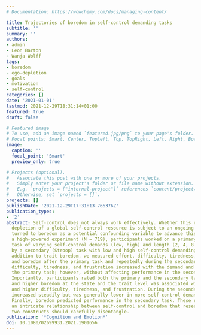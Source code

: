```yaml
---
# Documentation: https://wowchemy.com/docs/managing-content/

title: Trajectories of boredom in self-control demanding tasks
subtitle: ''
summary: ''
authors:
- admin
- Leon Barton
- Wanja Wolff
tags:
- boredom
- ego-depletion
- goals
- motivation
- self-control
categories: []
date: '2021-01-01'
lastmod: 2021-12-29T18:31:14+01:00
featured: true
draft: false

# Featured image
# To use, add an image named `featured.jpg/png` to your page's folder.
# Focal points: Smart, Center, TopLeft, Top, TopRight, Left, Right, BottomLeft, Bottom, BottomRight.
image:
  caption: ''
  focal_point: 'Smart'
  preview_only: true

# Projects (optional).
#   Associate this post with one or more of your projects.
#   Simply enter your project's folder or file name without extension.
#   E.g. `projects = ["internal-project"]` references `content/project/deep-learning/index.md`.
#   Otherwise, set `projects = []`.
projects: []
publishDate: '2021-12-29T17:31:13.766376Z'
publication_types:
- '2'
abstract: Self-control does not always work effectively. Whether this reflects the
  depletion of a global self-control resource is subject to an ongoing debate. We
  turned to boredom as a potential confounding variable to advance this debate. In
  a high-powered experiment (N = 719), participants worked on a primary (transcription)
  task of varying self-control demands (low, high) and length (2, 4, 8 min), followed
  by a secondary (Stroop) task with low and high self-control demanding trials. In
  addition to trait boredom, we measured effort, difficulty, tiredness, frustration,
  and boredom after the primary task and repeatedly during the secondary task. Effort,
  difficulty, tiredness, and frustration increased with the demand and duration of
  the primary task; however, without affecting performance in the secondary task.
  Importantly, participants rated both the primary and the secondary task as boring,
  and higher boredom at the state and the trait level was associated with lower effort
  and higher difficulty, tiredness, and frustration. During the secondary task, boredom
  increased steadily but was generally lower in more self-control demanding trials.
  Finally, boredom predicted performance in the secondary task. These results show
  an intricate relationship between self-control and boredom that research on these
  two constructs should carefully disentangle.
publication: '*Cognition and Emotion*'
doi: 10.1080/02699931.2021.1901656
---
```

